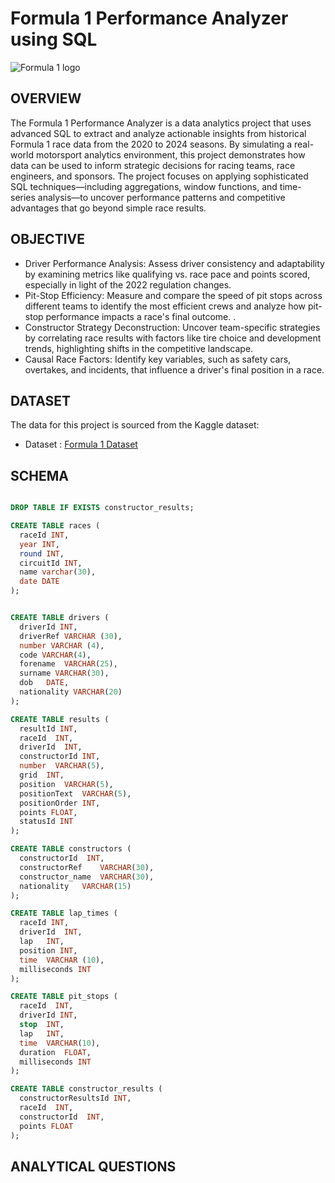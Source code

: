 # Formula 1 Performance Analyzer using SQL

![Formula 1 logo](https://github.com/aaruie/Formula-1-Performance-Analyzer-SQL-Project/blob/main/F1_App_Red_Logo_White_Background.avif)

## OVERVIEW

The Formula 1 Performance Analyzer is a data analytics project that uses advanced SQL to extract and analyze actionable insights from historical Formula 1 race data from the 2020 to 2024 seasons. By simulating a real-world motorsport analytics environment, this project demonstrates how data can be used to inform strategic decisions for racing teams, race engineers, and sponsors. The project focuses on applying sophisticated SQL techniques—including aggregations, window functions, and time-series analysis—to uncover performance patterns and competitive advantages that go beyond simple race results.

## OBJECTIVE

- Driver Performance Analysis: Assess driver consistency and adaptability by examining metrics like qualifying vs. race pace and points scored, especially in light of the 2022 regulation changes.
- Pit-Stop Efficiency: Measure and compare the speed of pit stops across different teams to identify the most efficient crews and analyze how pit-stop performance impacts a race's final outcome. .
- Constructor Strategy Deconstruction: Uncover team-specific strategies by correlating race results with factors like tire choice and development trends, highlighting shifts in the competitive landscape.
- Causal Race Factors: Identify key variables, such as safety cars, overtakes, and incidents, that influence a driver's final position in a race.

## DATASET

The data for this project is sourced from the Kaggle dataset:
 - Dataset : [Formula 1 Dataset](https://www.kaggle.com/datasets/rohanrao/formula-1-world-championship-1950-2020)

## SCHEMA

```sql

DROP TABLE IF EXISTS constructor_results;

CREATE TABLE races (
  raceId INT,
  year INT,
  round INT,
  circuitId INT,
  name varchar(30),
  date DATE
);


CREATE TABLE drivers (
  driverId INT,
  driverRef VARCHAR (30),
  number VARCHAR (4),
  code VARCHAR(4),
  forename	VARCHAR(25),
  surname VARCHAR(30),	
  dob	DATE,
  nationality VARCHAR(20)
);

CREATE TABLE results (
  resultId INT,
  raceId  INT,	
  driverId	INT,
  constructorId	INT,
  number  VARCHAR(5),
  grid	INT,
  position  VARCHAR(5),
  positionText	VARCHAR(5),
  positionOrder	INT,
  points FLOAT,
  statusId INT
);

CREATE TABLE constructors (
  constructorId  INT,
  constructorRef	VARCHAR(30),
  constructor_name	VARCHAR(30),
  nationality	VARCHAR(15)
);

CREATE TABLE lap_times (
  raceId INT,
  driverId	INT,
  lap	INT,
  position INT,
  time	VARCHAR (10),
  milliseconds INT
);

CREATE TABLE pit_stops (
  raceId  INT,
  driverId INT,
  stop	INT,
  lap	INT,
  time	VARCHAR(10),
  duration	FLOAT,
  milliseconds INT
);

CREATE TABLE constructor_results (
  constructorResultsId INT,	
  raceId  INT,
  constructorId	 INT,
  points FLOAT
);

```

## ANALYTICAL QUESTIONS




